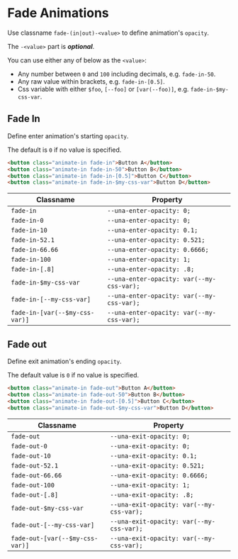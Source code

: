 # Fade Animations

Use classname `fade-(in|out)-<value>` to define animation's `opacity`.

The `-<value>` part is ***optional***.

You can use either any of below as the `<value>`:
- Any number between `0` and `100` including decimals, e.g. `fade-in-50`.
- Any raw value within brackets, e.g. `fade-in-[0.5]`.
- Css variable with either `$foo`, `[--foo]` or `[var(--foo)]`, e.g. `fade-in-$my-css-var`.

## Fade In

Define enter animation's starting `opacity`.

The default is `0` if no value is specified.

```html
<button class="animate-in fade-in">Button A</button>
<button class="animate-in fade-in-50">Button B</button>
<button class="animate-in fade-in-[0.5]">Button C</button>
<button class="animate-in fade-in-$my-css-var">Button D</button>
```

| Classname                      | Property                                  |
|--------------------------------|-------------------------------------------|
| `fade-in`                      | `--una-enter-opacity: 0;`                 |
| `fade-in-0`                    | `--una-enter-opacity: 0;`                 |
| `fade-in-10`                   | `--una-enter-opacity: 0.1;`               |
| `fade-in-52.1`                 | `--una-enter-opacity: 0.521;`             |
| `fade-in-66.66`                | `--una-enter-opacity: 0.6666;`            |
| `fade-in-100`                  | `--una-enter-opacity: 1;`                 |
| `fade-in-[.8]`                 | `--una-enter-opacity: .8;`                |
| `fade-in-$my-css-var`          | `--una-enter-opacity: var(--my-css-var);` |
| `fade-in-[--my-css-var]`       | `--una-enter-opacity: var(--my-css-var);` |
| `fade-in-[var(--$my-css-var)]` | `--una-enter-opacity: var(--my-css-var);` |

## Fade out

Define exit animation's ending `opacity`.

The default value is `0` if no value is specified.

```html
<button class="animate-in fade-out">Button A</button>
<button class="animate-in fade-out-50">Button B</button>
<button class="animate-in fade-out-[0.5]">Button C</button>
<button class="animate-in fade-out-$my-css-var">Button D</button>
```

| Classname                       | Property                                 |
|---------------------------------|------------------------------------------|
| `fade-out`                      | `--una-exit-opacity: 0;`                 |
| `fade-out-0`                    | `--una-exit-opacity: 0;`                 |
| `fade-out-10`                   | `--una-exit-opacity: 0.1;`               |
| `fade-out-52.1`                 | `--una-exit-opacity: 0.521;`             |
| `fade-out-66.66`                | `--una-exit-opacity: 0.6666;`            |
| `fade-out-100`                  | `--una-exit-opacity: 1;`                 |
| `fade-out-[.8]`                 | `--una-exit-opacity: .8;`                |
| `fade-out-$my-css-var`          | `--una-exit-opacity: var(--my-css-var);` |
| `fade-out-[--my-css-var]`       | `--una-exit-opacity: var(--my-css-var);` |
| `fade-out-[var(--$my-css-var)]` | `--una-exit-opacity: var(--my-css-var);` |
